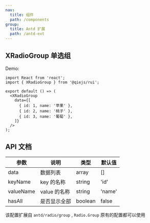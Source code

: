 ```yaml
---
nav:
  title: 组件
  path: /components
group:
  title: Antd 扩展
  path: /antd-ext
---
```


## XRadioGroup 单选组

Demo:

```tsx
import React from 'react';
import { XRadioGroup } from '@qiejs/rui';

export default () => (
  <XRadioGroup
    data={[
      { id: 1, name: '苹果' },
      { id: 2, name: '桃子' },
      { id: 3, name: '葡萄' },
    ]}
  />
);
```

## API 文档

| 参数      | 说明         | 类型    | 默认值 |
| --------- | ------------ | ------- | ------ |
| data      | 数据列表     | array   | []     |
| keyName   | key 的名称   | string  | 'id'   |
| valueName | value 的名称 | string  | 'name' |
| hasAll    | 是否显示全部 | boolean | false  |

该配置扩展自 `antd/radio/group` , `Radio.Group` 原有的配置都可以使用

